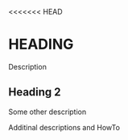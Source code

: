 <<<<<<< HEAD
 # HEADING

 Description

 ## Heading 2

Some other description

Additinal descriptions and HowTo